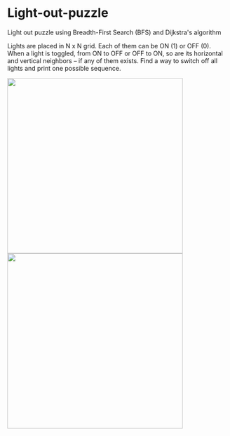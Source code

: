 # Light-out-puzzle
Light out puzzle using Breadth-First Search (BFS) and Dijkstra's algorithm

Lights are placed in N x N grid. Each of them can be ON (1) or OFF (0). When a light is toggled, from ON to
OFF or OFF to ON, so are its horizontal and vertical neighbors – if any of them exists. Find a way to switch off
all lights and print one possible sequence.

<img src="https://user-images.githubusercontent.com/95932835/145947302-c92ddfd2-a4fc-428e-aa28-3063095837f0.png" width="400"> 
<img src="https://user-images.githubusercontent.com/95932835/145948099-fc738506-8a6d-4306-9399-587deba389e9.png"
width="400"> 

